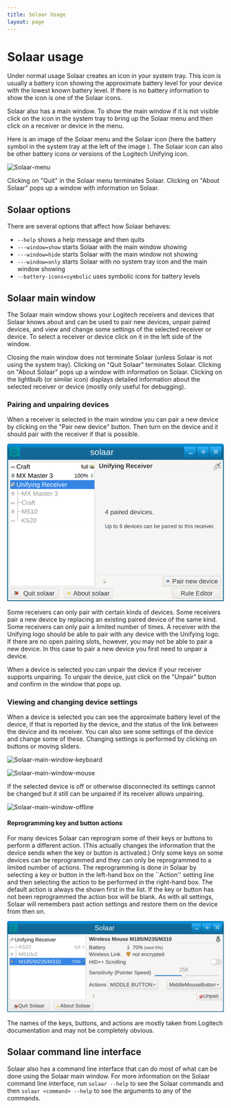 ```yaml
---
title: Solaar Usage
layout: page
---
```


# Solaar usage

Under normal usage Solaar creates an icon in your system tray.  This icon is
usually a battery icon showing the approximate battery level for your device
with the lowest known battery level.  If there is no battery information to
show the icon is one of the Solaar icons.

Solaar also has a main window.  To show the main window if it is not visible
click on the icon in the system tray to bring up the Solaar menu and then
click on a receiver or device in the menu.

Here is an image of the Solaar menu and the Solaar icon (here the battery
symbol in the system tray at the left of the image ). The Solaar icon can
also be other battery icons or versions of the Logitech Unifying icon.

![Solaar-menu](Solaar-menu.png)

Clicking on "Quit" in the Solaar menu terminates Solaar.
Clicking on "About Solaar" pops up a window with information on Solaar.

## Solaar options

There are several options that affect how Solaar behaves:

* `--help` shows a help message and then quits
* `---window=show` starts Solaar with the main window showing
* `---window=hide` starts Solaar with the main window not showing
* `---window=only` starts Solaar with no system tray icon and the main window showing
* `--battery-icons=symbolic` uses symbolic icons for battery levels

## Solaar main window

The Solaar main window shows your Logitech receivers and devices that Solaar
knows about and can be used to pair new devices, unpair paired devices, and
view and change some settings of the selected receiver or device.
To select a receiver or device click on it in the left side of the window.

Closing the main window does not terminate Solaar (unless Solaar is not using the system tray).
Clicking on "Quit Solaar" terminates Solaar.
Clicking on "About Solaar" pops up a window with information on Solaar.
Clicking on the lightbulb (or similar icon) displays detailed information
about the selected receiver or device (mostly only useful for debugging).

### Pairing and unpairing devices

When a receiver is selected in the main window you can pair a new device by
clicking on the "Pair new device" button.
Then turn on the device and it should pair with the receiver if that is possible.

![Solaar-main-window-receiver](Solaar-main-window-receiver.png)

Some receivers can only pair with certain kinds of devices.  Some receivers
pair a new device by replacing an existing paired device of the same kind.
Some receivers can only pair a limited number of times.
A receiver with the Unifying logo should be able to pair with any device
with the Unifying logo.  If there are no open pairing slots, however, you may
not be able to pair a new device.  In this case to pair a new device you
first need to unpair a device.

When a device is selected you can unpair the device if your receiver supports
unpairing.  To unpair the device, just click on the "Unpair" button and
confirm in the window that pops up.

### Viewing and changing device settings

When a device is selected you can see the approximate battery level of the
device, if that is reported by the device, and the status of the link
between the device and its receiver.
You can also see some settings of the device and change
some of these.  Changing settings is performed by clicking on buttons or
moving sliders.

![Solaar-main-window-keyboard](Solaar-main-window-keyboard.png)

![Solaar-main-window-mouse](Solaar-main-window-mouse.png)

If the selected device is off or otherwise disconnected its settings cannot be changed
but it still can be unpaired if its receiver allows unpairing.

![Solaar-main-window-offline](Solaar-main-window-offline.png)

#### Reprogramming key and button actions

For many devices Solaar can reprogram some of their keys or buttons to
perform a different action.  (This actually changes the information that the
device sends when the key or button is activated.)  Only some keys on some
devices can be reprogrammed and they can only be reprogrammed to a limited
number of actions.  The reprogramming is done in Solaar by selecting a key
or button in the left-hand box on the ``Action'' setting line and then
selecting the action to be performed in the right-hand box.  The default
action is always the shown first in the list.  If the key or button has not
been reprogrammed the action box will be blank.  As with all settings,
Solaar will remembers past action settings and restore them on the device
from then on.

![Solaar-main-window-actions](Solaar-main-window-button-actions.png)

The names of the keys, buttons, and actions are mostly taken from Logitech
documentation and may not be completely obvious.


## Solaar command line interface

Solaar also has a command line interface that can do most of what can be
done using the Solaar main window.  For more information on the Solaar
command line interface, run `solaar --help` to see the Solaar commands and
then `solaar <command> --help` to see the arguments to any of the commands.

